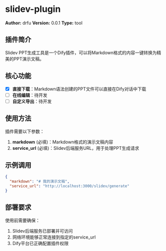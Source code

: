 # slidev-plugin

**Author:** drfu
**Version:** 0.0.1
**Type:** tool

## 插件简介

Slidev PPT生成工具是一个Dify插件，可以将Markdown格式的内容一键转换为精美的PPT演示文稿。

## 核心功能

- [x] **直接下载**：Markdown语法创建的PPT文件可以直接在Dify对话中下载
- [ ] **在线编辑**：待开发
- [ ] **自定义导出**：待开发

## 使用方法

插件需要以下参数：

1. **markdown** (必填)：Markdown格式的演示文稿内容
3. **service_url** (必填)：Slidev后端服务URL，用于处理PPT生成请求

## 示例调用

```json
{
  "markdown": "# 我的演示文稿",
  "service_url": "http://localhost:3000/slidev/generate"
}
```

## 部署要求

使用前需要确保：

1. Slidev后端服务已部署并可访问
2. 网络环境能够正常连接到指定的service_url
3. Dify平台已正确配置插件权限



